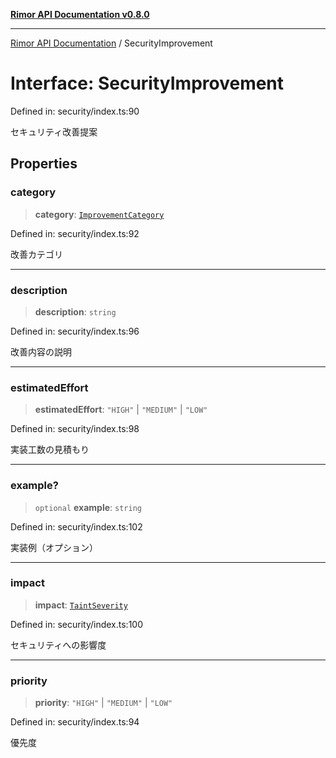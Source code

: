[**Rimor API Documentation v0.8.0**](../README.md)

***

[Rimor API Documentation](../globals.md) / SecurityImprovement

# Interface: SecurityImprovement

Defined in: security/index.ts:90

セキュリティ改善提案

## Properties

### category

> **category**: [`ImprovementCategory`](../type-aliases/ImprovementCategory.md)

Defined in: security/index.ts:92

改善カテゴリ

***

### description

> **description**: `string`

Defined in: security/index.ts:96

改善内容の説明

***

### estimatedEffort

> **estimatedEffort**: `"HIGH"` \| `"MEDIUM"` \| `"LOW"`

Defined in: security/index.ts:98

実装工数の見積もり

***

### example?

> `optional` **example**: `string`

Defined in: security/index.ts:102

実装例（オプション）

***

### impact

> **impact**: [`TaintSeverity`](../type-aliases/TaintSeverity.md)

Defined in: security/index.ts:100

セキュリティへの影響度

***

### priority

> **priority**: `"HIGH"` \| `"MEDIUM"` \| `"LOW"`

Defined in: security/index.ts:94

優先度
